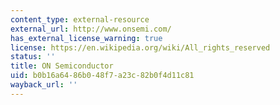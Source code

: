 ```yaml
---
content_type: external-resource
external_url: http://www.onsemi.com/
has_external_license_warning: true
license: https://en.wikipedia.org/wiki/All_rights_reserved
status: ''
title: ON Semiconductor
uid: b0b16a64-86b0-48f7-a23c-82b0f4d11c81
wayback_url: ''
---
```

